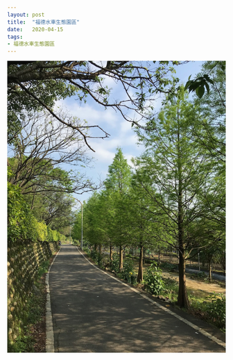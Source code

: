 ```yaml
---
layout: post
title:  "福德水車生態園區"
date:   2020-04-15
tags:
- 福德水車生態園區
---
```

![福德水車生態園區](/media/2020-04-15-Sanzhi.jpeg)